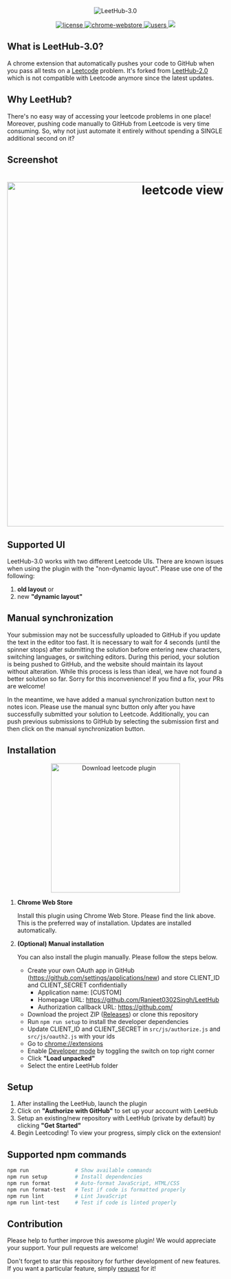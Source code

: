 <div align="center">
    <img src="assets/logo.png" alt="LeetHub-3.0">
</div>

<p align="center">
  <a href="https://github.com/Ranjeet0302Singh/LeetHub/blob/main/LICENSE">
    <img src="https://img.shields.io/badge/license-MIT-blue.svg" alt="license"/>
  </a>
  <a href="https://chromewebstore.google.com/u/1/detail/leethub-v3/kdkgpjpenaeoodajljkflmlnkoihkmda">
    <img src="https://img.shields.io/chrome-web-store/v/kdkgpjpenaeoodajljkflmlnkoihkmda.svg" alt="chrome-webstore"/>
  </a>
  <a href="https://chromewebstore.google.com/u/1/detail/leethub-v3/kdkgpjpenaeoodajljkflmlnkoihkmda">
    <img src="https://img.shields.io/chrome-web-store/d/kdkgpjpenaeoodajljkflmlnkoihkmda.svg" alt="users">
  </a>
  <a href="https://github.com/Ranjeet0302Singh/LeetHub/graphs/contributors" alt="Contributors">
    <img src="https://img.shields.io/github/contributors/raphaelheinz/LeetHub-3.0" />
  </a>
</p>

## What is LeetHub-3.0?

A chrome extension that automatically pushes your code to GitHub when you pass all tests on a <a href="http://leetcode.com/">Leetcode</a> problem. It's forked from <a href="https://github.com/arunbhardwaj/LeetHub-2.0">LeetHub-2.0</a> which is not compatible with Leetcode anymore since the latest updates.


## Why LeetHub?

There's no easy way of accessing your leetcode problems in one place! Moreover, pushing code manually to GitHub from Leetcode is very time consuming. So, why not just automate it entirely without spending a SINGLE additional second on it?

## Screenshot

<h1 align="center">
    <img src="assets/extension/4.png" alt="leetcode view" width="800">
</h1>

## Supported UI

LeetHub-3.0 works with two different Leetcode UIs. There are known issues when using the plugin with the "non-dynamic layout". Please use one of the following:

1. **old layout** or
2. new **"dynamic layout"**


## Manual synchronization

Your submission may not be successfully uploaded to GitHub if you update the text in the editor too fast. It is necessary to wait for 4 seconds (until the spinner stops) after submitting the solution before entering new characters, switching languages, or switching editors. During this period, your solution is being pushed to GitHub, and the website should maintain its layout without alteration. While this process is less than ideal, we have not found a better solution so far. Sorry for this inconvenience! If you find a fix, your PRs are welcome!

In the meantime, we have added a manual synchronization button next to notes icon. Please use the manual sync button only after you have successfully submitted your solution to Leetcode. Additionally, you can push previous submissions to GitHub by selecting the submission first and then click on the manual synchronization button.


## Installation

<div align="center">
    <a href="https://chromewebstore.google.com/u/1/detail/leethub-v3/kdkgpjpenaeoodajljkflmlnkoihkmda" rel="Download leetcode plugin">
        <img src="https://embedsignage.com/wp-content/uploads/2016/04/embed-signage-chromeos-web-store-button.png" alt="Download leetcode plugin" width="300" />
    </a>
</div>

1. **Chrome Web Store**

    Install this plugin using Chrome Web Store. Please find the link above. This is the preferred way of installation. Updates are installed automatically.


2. **(Optional) Manual installation**

    You can also install the plugin manually. Please follow the steps below.

    * Create your own OAuth app in GitHub (https://github.com/settings/applications/new) and store CLIENT_ID and CLIENT_SECRET confidentially
        * Application name: [CUSTOM]
        * Homepage URL: https://github.com/Ranjeet0302Singh/LeetHub
        * Authorization callback URL: https://github.com/
    * Download the project ZIP (<a href="https://github.com/Ranjeet0302Singh/LeetHub/releases">Releases</a>) or clone this repository
    * Run ```npm run setup``` to install the developer dependencies
    * Update CLIENT_ID and CLIENT_SECRET in ```src/js/authorize.js``` and ```src/js/oauth2.js``` with your ids
    * Go to <a href="chrome://extensions">chrome://extensions</a>
    * Enable <a href="https://www.mstoic.com/enable-developer-mode-in-chrome/">Developer mode</a> by toggling the switch on top right corner
    * Click **"Load unpacked"**
    * Select the entire LeetHub folder


## Setup

1. After installing the LeetHub, launch the plugin
2. Click on **"Authorize with GitHub"** to set up your account with LeetHub
3. Setup an existing/new repository with LeetHub (private by default) by clicking **"Get Started"**
4. Begin Leetcoding! To view your progress, simply click on the extension!


## Supported npm commands

```bash
npm run               # Show available commands
npm run setup         # Install dependencies
npm run format        # Auto-format JavaScript, HTML/CSS
npm run format-test   # Test if code is formatted properly
npm run lint          # Lint JavaScript
npm run lint-test     # Test if code is linted properly
```

## Contribution

Please help to further improve this awesome plugin! We would appreciate your support. Your pull requests are welcome!

Don't forget to star this repository for further development of new features. If you want a particular feature, simply [request](https://github.com/Ranjeet0302Singh/LeetHub/labels/feature) for it!

